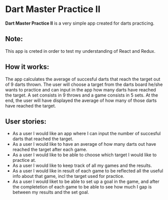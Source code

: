 # Dart Master Practice II

**Dart Master Practice II** is a very simple app created for darts practicing.

## Note:
This app is creted in order to test my understanding of React and Redux.

## How it works:
The app calculates the average of succesful darts that reach the target out of 9 darts thrown. The user will choose a target from the darts board he/she wants to practice and can input in the app how many darts have reached the target. A set consists in 9 throws and a game consists in 5 sets. At the end, the user will have displayed the average of how many of those darts have reached the target.

## User stories:
* As a user I would like an app where I can input the number of succesful darts that reached the target.
* As a user I would like to have an average of how many darts out have reached the target after each game.
* As a user I would like to be able to choose which target I would like to practice at.
* As a user I would like to keep track of all my games and the results.
* As a user I would like in result of each game to be reflected all the useful info about that game, incl the target used for practice.
* As a user I would liket to be able to set up a goal in the game, and after the completetion of each game to be able to see how much I gap is between my results and the set goal.